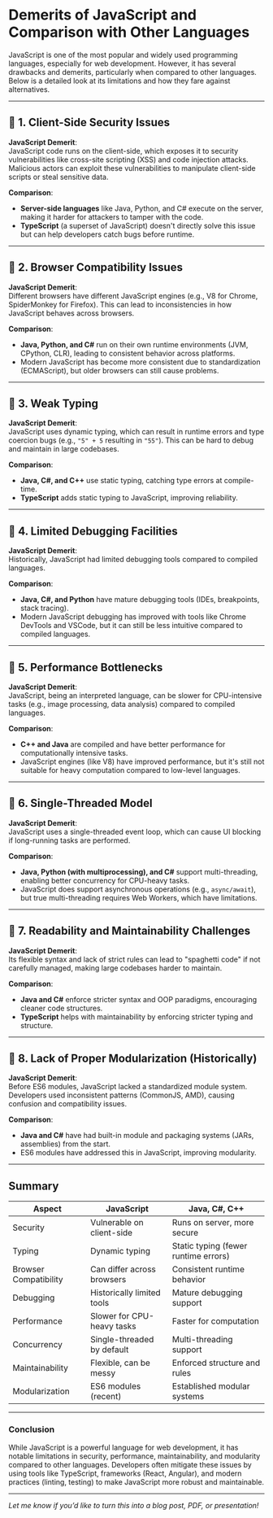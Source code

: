 # Demerits of JavaScript and Comparison with Other Languages

JavaScript is one of the most popular and widely used programming languages, especially for web development. However, it has several drawbacks and demerits, particularly when compared to other languages. Below is a detailed look at its limitations and how they fare against alternatives.

---

## 🚫 1. Client-Side Security Issues

**JavaScript Demerit**:  
JavaScript code runs on the client-side, which exposes it to security vulnerabilities like cross-site scripting (XSS) and code injection attacks. Malicious actors can exploit these vulnerabilities to manipulate client-side scripts or steal sensitive data.

**Comparison**:

- **Server-side languages** like Java, Python, and C# execute on the server, making it harder for attackers to tamper with the code.
- **TypeScript** (a superset of JavaScript) doesn't directly solve this issue but can help developers catch bugs before runtime.

---

## 🚫 2. Browser Compatibility Issues

**JavaScript Demerit**:  
Different browsers have different JavaScript engines (e.g., V8 for Chrome, SpiderMonkey for Firefox). This can lead to inconsistencies in how JavaScript behaves across browsers.

**Comparison**:

- **Java, Python, and C#** run on their own runtime environments (JVM, CPython, CLR), leading to consistent behavior across platforms.
- Modern JavaScript has become more consistent due to standardization (ECMAScript), but older browsers can still cause problems.

---

## 🚫 3. Weak Typing

**JavaScript Demerit**:  
JavaScript uses dynamic typing, which can result in runtime errors and type coercion bugs (e.g., `"5" + 5` resulting in `"55"`). This can be hard to debug and maintain in large codebases.

**Comparison**:

- **Java, C#, and C++** use static typing, catching type errors at compile-time.
- **TypeScript** adds static typing to JavaScript, improving reliability.

---

## 🚫 4. Limited Debugging Facilities

**JavaScript Demerit**:  
Historically, JavaScript had limited debugging tools compared to compiled languages.

**Comparison**:

- **Java, C#, and Python** have mature debugging tools (IDEs, breakpoints, stack tracing).
- Modern JavaScript debugging has improved with tools like Chrome DevTools and VSCode, but it can still be less intuitive compared to compiled languages.

---

## 🚫 5. Performance Bottlenecks

**JavaScript Demerit**:  
JavaScript, being an interpreted language, can be slower for CPU-intensive tasks (e.g., image processing, data analysis) compared to compiled languages.

**Comparison**:

- **C++ and Java** are compiled and have better performance for computationally intensive tasks.
- JavaScript engines (like V8) have improved performance, but it's still not suitable for heavy computation compared to low-level languages.

---

## 🚫 6. Single-Threaded Model

**JavaScript Demerit**:  
JavaScript uses a single-threaded event loop, which can cause UI blocking if long-running tasks are performed.

**Comparison**:

- **Java, Python (with multiprocessing), and C#** support multi-threading, enabling better concurrency for CPU-heavy tasks.
- JavaScript does support asynchronous operations (e.g., `async/await`), but true multi-threading requires Web Workers, which have limitations.

---

## 🚫 7. Readability and Maintainability Challenges

**JavaScript Demerit**:  
Its flexible syntax and lack of strict rules can lead to "spaghetti code" if not carefully managed, making large codebases harder to maintain.

**Comparison**:

- **Java and C#** enforce stricter syntax and OOP paradigms, encouraging cleaner code structures.
- **TypeScript** helps with maintainability by enforcing stricter typing and structure.

---

## 🚫 8. Lack of Proper Modularization (Historically)

**JavaScript Demerit**:  
Before ES6 modules, JavaScript lacked a standardized module system. Developers used inconsistent patterns (CommonJS, AMD), causing confusion and compatibility issues.

**Comparison**:

- **Java and C#** have had built-in module and packaging systems (JARs, assemblies) from the start.
- ES6 modules have addressed this in JavaScript, improving modularity.

---

## Summary

| Aspect                | JavaScript                 | Java, C#, C++                        |
| --------------------- | -------------------------- | ------------------------------------ |
| Security              | Vulnerable on client-side  | Runs on server, more secure          |
| Typing                | Dynamic typing             | Static typing (fewer runtime errors) |
| Browser Compatibility | Can differ across browsers | Consistent runtime behavior          |
| Debugging             | Historically limited tools | Mature debugging support             |
| Performance           | Slower for CPU-heavy tasks | Faster for computation               |
| Concurrency           | Single-threaded by default | Multi-threading support              |
| Maintainability       | Flexible, can be messy     | Enforced structure and rules         |
| Modularization        | ES6 modules (recent)       | Established modular systems          |

---

### Conclusion

While JavaScript is a powerful language for web development, it has notable limitations in security, performance, maintainability, and modularity compared to other languages. Developers often mitigate these issues by using tools like TypeScript, frameworks (React, Angular), and modern practices (linting, testing) to make JavaScript more robust and maintainable.

---

_Let me know if you’d like to turn this into a blog post, PDF, or presentation!_
